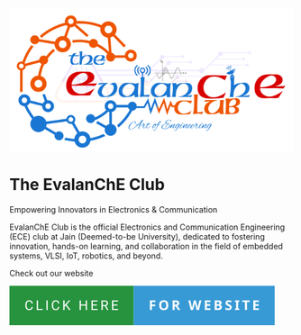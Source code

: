 ![logo](logo.png)

# The EvalanChE Club 

Empowering Innovators in Electronics & Communication

EvalanChE Club is the official Electronics and Communication Engineering (ECE) club at Jain (Deemed-to-be University), dedicated to fostering innovation, hands-on learning, and collaboration in the field of embedded systems, VLSI, IoT, robotics, and beyond.

Check out our website 

[![website](badge.svg)](https://evalanche-club.github.io/)
